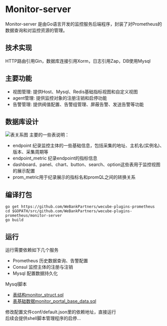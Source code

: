 # Monitor-server
Monitor-server 是由Go语言开发的监控服务后端程序，封装了对Prometheus的数据查询和对监控资源的管理。

## 技术实现
HTTP路由引用Gin，数据库连接引用Xorm，日志引用Zap，DB使用Mysql

## 主要功能
- 视图管理: 提供Host、Mysql、Redis基础指标视图和自定义视图
- agent管理: 提供监控对象的注册注销和启停功能
- 告警管理: 提供阀值配置、告警组管理、屏蔽告警、发送告警等功能

## 数据库设计
![表关系图](../wiki/images/monitor-db.png)
主要的一些表说明：
- endpoint 纪录监控主体的一些基础信息，包括采集的地址、主机名(实例名)、版本、采集周期等
- endpoint_metric 纪录endpoint的指标信息
- dashboard、panel、chart、button、search、option这些表用于监控视图的展示配置
- prom_metric用于纪录展示的指标名和promQL之间的转换关系

## 编译打包
```shell
go get https://github.com/WeBankPartners/wecube-plugins-prometheus
cd $GOPATH/src/github.com/WeBankPartners/wecube-plugins-prometheus/monitor-server
go build
```
## 运行
运行需要依赖如下几个服务
- Prometheus 历史数据查询、告警配置
- Consul 监控主体的注册与注销
- Mysql 配置数据持久化  

Mysql脚本  
- [表结构monitor_struct.sql](../wiki/db/monitor_sql_01_struct.sql)  
- [表基础数据monitor_portal_base_data.sql](../wiki/db/monitor_sql_02_base_data_cn.sql)

修改配置文件conf/default.json里的依赖地址，直接运行  
后续会提供shell脚本管理程序的启停...